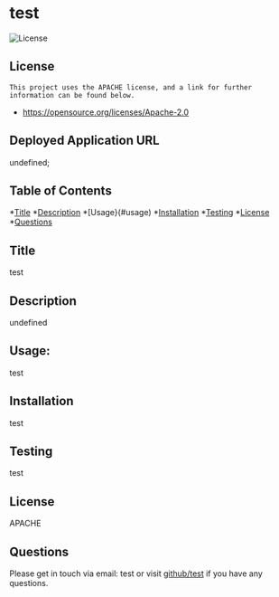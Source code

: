 # test
  ![License](https://img.shields.io/badge/License-APACHE-yellow.svg)

  ## License 
    
    This project uses the APACHE license, and a link for further information can be found below.
   * https://opensource.org/licenses/Apache-2.0
  
  
  ## Deployed Application URL
  undefined;

  ## Table of Contents
  *[Title](#title)
  *[Description](#description)
  *[Usage}(#usage)
  *[Installation](#installation)
  *[Testing](#testing)
  *[License](#license)
  *[Questions](#questions)
  
  ## Title
  test
  ## Description
  undefined
  ## Usage:
  test
  ## Installation
  test
  ## Testing
  test
  ## License
  APACHE
  ## Questions
  Please get in touch via email: test or visit [github/test](https://github.com/test) if you have any questions.
  